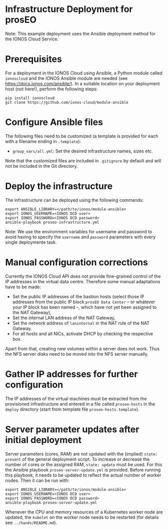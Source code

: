 Infrastructure Deployment for prosEO
====================================


Note: This example deployment uses the Ansible deployment method for the IONOS Cloud Service.


# Prerequisites

For a deployment in the IONOS Cloud using Ansible, a Python module called `ionoscloud` and the IONOS Ansible module are needed
(see https://docs.ionos.com/ansible/). In a suitable location on your deployment host (not here!), perform the following steps:
```
pip install ionoscloud
git clone https://github.com/ionos-cloud/module-ansible
```


# Configure Ansible files

The following files need to be customized (a template is provided for each with a filename ending in `.template`):
- `group_vars/all.yml`: Set the desired infrastructure names, sizes etc.

Note that the customized files are included in `.gitignore` by default and will not be included in the Git directory.


# Deploy the infrastructure

The infrastructure can be deployed using the following commands:

```
export ANSIBLE_LIBRARY=</path/to/ionos/module-ansible>
export IONOS_USERNAME=<IONOS DCD user>
export IONOS_PASSWORD=<IONOS DCD password>
ansible-playbook proseo-infrastructure.yml
```

Note: We use the environment variables for username and password to avoid having to specify the `username` and `password`
parameters with every single deploymente task.


# Manual configuration corrections

Currently the IONOS Cloud API does not provide fine-grained control of the IP addresses in the virtual data centre. Therefore
some manual adaptations have to be made:
- Set the public IP addresses of the bastion hosts (select those IP addresses from the public IP block `prosEO Data Center` –
  or whatever your IP block has been named –, which have not yet been assigned to the NAT Gateway),
- Set the internal LAN address of the NAT Gateway,
- Set the network address of `laninternal` in the NAT rule of the NAT Gateway.
- For all hosts and all NICs, activate DHCP by checking the respective box.

Apart from that, creating new volumes within a server does not work. Thus the NFS server disks need to be moved into the NFS
server manually.


# Gather IP addresses for further configuration

The IP addresses of the virtual machines must be extracted from the provisioned infrastructure and entered in a file
called `proseo-hosts` in the `deploy` directory (start from template file `proseo-hosts.template`).


# Server parameter updates after initial deployment

Server parameters (cores, RAM) are not updated with the (implied) `state: present` of the general deployment script. To increase
or decrease the number of cores or the assigned RAM, `state: update` must be used. For this the Ansible playbook
`proseo-server-update.yml` is provided. Before running this playbook, it needs to be updated to reflect the actual number
of worker nodes. Then it can be run with:
```
export ANSIBLE_LIBRARY=</path/to/ionos/module-ansible>
export IONOS_USERNAME=<IONOS DCD user>
export IONOS_PASSWORD=<IONOS DCD password>
ansible-playbook proseo-server-update.yml
```

Whenever the CPU and memory resources of a Kubernetes worker node are updated, the `kubelet` on the worker node needs to be
restarted (for details see `../hands/README.md`).